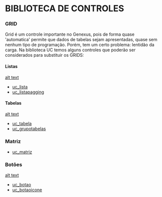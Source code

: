 # BIBLIOTECA DE CONTROLES

### GRID
Grid é um controle importante no Genexus, pois de forma quase 'automatica' permite que dados de tabelas sejam apresentadas, quase sem nenhum tipo de programação. Porém, tem um certo problema: lentidão da carga.
Na biblioteca UC temos alguns controles que poderão ser considerados para substituir os GRIDS:

#### Listas
[uc_lista]: https://github.com/cpsrepositorio/gx_designsystem/blob/main/doc/imagens/uc_lista.PNG
[alt text][uc_lista]
* [uc_lista]()
* [uc_listapagging]()

#### Tabelas
[uc_grupotabela]: https://github.com/cpsrepositorio/gx_designsystem/blob/main/doc/imagens/uc_grupotabela.PNG
[alt text][uc_grupotabela]
* [uc_tabela]()
* [uc_grupotabelas]()

### Matriz
* [uc_matriz]()

### Botões
[uc_botooes]: https://github.com/cpsrepositorio/gx_designsystem/blob/main/doc/imagens/uc_botaoicone.PNG
[alt text][uc_botooes]
* [uc_botao](/doc/controles/uc_botao.md)
* [uc_botaoicone](/doc/controles/uc_botaoicone.md)

